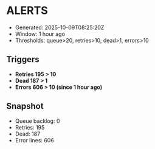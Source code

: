 # ALERTS

- Generated: 2025-10-09T08:25:20Z
- Window: 1 hour ago
- Thresholds: queue>20, retries>10, dead>1, errors>10

## Triggers
- **Retries 195 > 10**
- **Dead 187 > 1**
- **Errors 606 > 10 (since 1 hour ago)**

## Snapshot
- Queue backlog: 0
- Retries: 195
- Dead: 187
- Error lines: 606
